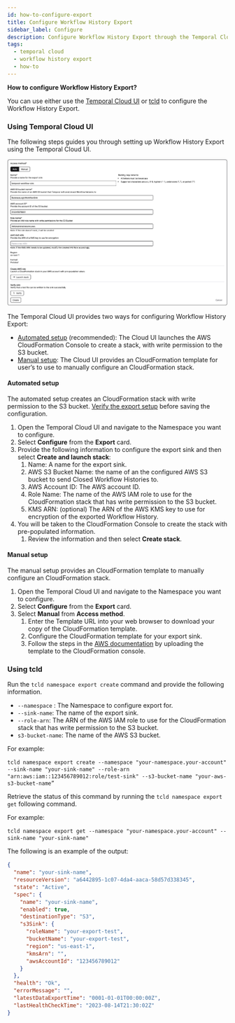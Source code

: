 ```yaml
---
id: how-to-configure-export
title: Configure Workflow History Export
sidebar_label: Configure
description: Configure Workflow History Export through the Temporal Cloud UI or using tcld.
tags:
  - temporal cloud
  - workflow history export
  - how-to
---
```


**How to configure Workflow History Export?**

You can use either use the [Temporal Cloud UI](#using-temporal-cloud-ui) or [tcld](#using-tcld) to configure the Workflow History Export.

### Using Temporal Cloud UI

The following steps guides you through setting up Workflow History Export using the Temporal Cloud UI.

![](../../static/img/export-sink-ui.png)

The Temporal Cloud UI provides two ways for configuring Workflow History Export:

- [Automated setup](#automated-setup) (recommended): The Cloud UI launches the AWS CloudFormation Console to create a stack, with write permission to the S3 bucket.
- [Manual setup](#manual-setup): The Cloud UI provides an CloudFormation template for user’s to use to manually configure an CloudFormation stack.

#### Automated setup

The automated setup creates an CloudFormation stack with write permission to the S3 bucket.
[Verify the export setup](/cloud/how-to-verify-export) before saving the configuration.

1. Open the Temporal Cloud UI and navigate to the Namespace you want to configure.
2. Select **Configure** from the **Export** card.
3. Provide the following information to configure the export sink and then select **Create and launch stack**:
   1. Name: A name for the export sink.
   2. AWS S3 Bucket Name: the name of an the configured AWS S3 bucket to send Closed Workflow Histories to.
   3. AWS Account ID: The AWS account ID.
   4. Role Name: The name of the AWS IAM role to use for the CloudFormation stack that has write permission to the S3 bucket.
   5. KMS ARN: (optional) The ARN of the AWS KMS key to use for encryption of the exported Workflow History.
4. You will be taken to the CloudFormation Console to create the stack with pre-populated information.
   1. Review the information and then select **Create stack**.

#### Manual setup

The manual setup provides an CloudFormation template to manually configure an CloudFormation stack.

1. Open the Temporal Cloud UI and navigate to the Namespace you want to configure.
2. Select **Configure** from the **Export** card.
3. Select **Manual** from **Access method**.
   1. Enter the Template URL into your web browser to download your copy of the CloudFormation template.
   2. Configure the CloudFormation template for your export sink.
   3. Follow the steps in the [AWS documentation](https://docs.aws.amazon.com/AWSCloudFormation/latest/UserGuide/cfn-using-console-create-stack-template.html) by uploading the template to the CloudFormation console.

### Using tcld

Run the `tcld namespace export create` command and provide the following information.

- `--namespace` : The Namespace to configure export for.
- `--sink-name`: The name of the export sink.
- `--role-arn`: The ARN of the AWS IAM role to use for the CloudFormation stack that has write permission to the S3 bucket.
- `s3-bucket-name`: The name of the AWS S3 bucket.

For example:

```command
tcld namespace export create --namespace "your-namespace.your-account" --sink-name "your-sink-name" --role-arn "arn:aws:iam::123456789012:role/test-sink" --s3-bucket-name "your-aws-s3-bucket-name”
```

Retrieve the status of this command by running the `tcld namespace export get` following command.

For example:

```command
tcld namespace export get --namespace "your-namespace.your-account" --sink-name "your-sink-name"
```

The following is an example of the output:

```json
{
  "name": "your-sink-name",
  "resourceVersion": "a6442895-1c07-4da4-aaca-58d57d338345",
  "state": "Active",
  "spec": {
    "name": "your-sink-name",
    "enabled": true,
    "destinationType": "S3",
    "s3Sink": {
      "roleName": "your-export-test",
      "bucketName": "your-export-test",
      "region": "us-east-1",
      "kmsArn": "",
      "awsAccountId": "123456789012"
    }
  },
  "health": "Ok",
  "errorMessage": "",
  "latestDataExportTime": "0001-01-01T00:00:00Z",
  "lastHealthCheckTime": "2023-08-14T21:30:02Z"
}
```
